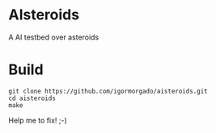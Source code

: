# AIsteroids

A AI testbed over asteroids

# Build

```
git clone https://github.com/igormorgado/aisteroids.git
cd aisteroids
make
```

Help me to fix! ;-)
